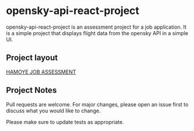 # opensky-api-react-project

opensky-api-react-project is an assessment project for a job application. It is a simple project that displays flight data from the opensky API in a simple UI.

## Project layout

[HAMOYE JOB ASSESSMENT]([https://gist.github.com/Hamoye/a3c0d694629f1944967897f42380b93d])



## Project Notes

Pull requests are welcome. For major changes, please open an issue first
to discuss what you would like to change.

Please make sure to update tests as appropriate.

